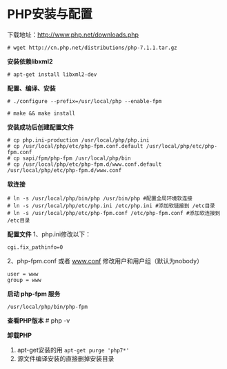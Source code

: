 # PHP安装与配置

下载地址：http://www.php.net/downloads.php

    # wget http://cn.php.net/distributions/php-7.1.1.tar.gz

**安装依赖libxml2**

    # apt-get install libxml2-dev

**配置、编译、安装**

    # ./configure --prefix=/usr/local/php --enable-fpm
    
    # make && make install 

**安装成功后创建配置文件**

    # cp php.ini-production /usr/local/php/php.ini
    # cp /usr/local/php/etc/php-fpm.conf.default /usr/local/php/etc/php-fpm.conf
    # cp sapi/fpm/php-fpm /usr/local/php/bin
    # cp /usr/local/php/etc/php-fpm.d/www.conf.default /usr/local/php/etc/php-fpm.d/www.conf

**软连接**

    # ln -s /usr/local/php/bin/php /usr/bin/php #配置全局环境软连接
    # ln -s /usr/local/php/etc/php.ini /etc/php.ini #添加软链接到 /etc目录
    # ln -s /usr/local/php/etc/php-fpm.conf /etc/php-fpm.conf #添加软连接到 /etc目录

**配置文件**
1、php.ini修改以下：
    
    cgi.fix_pathinfo=0
    
2、php-fpm.conf 或者 www.conf 修改用户和用户组（默认为nobody）
    
    user = www
    group = www

**启动 php-fpm 服务**

    /usr/local/php/bin/php-fpm

**查看PHP版本**
    # php -v
    
**卸载PHP**
1.	apt-get安装的用 `apt-get purge 'php7*'`
2.	源文件编译安装的直接删掉安装目录
